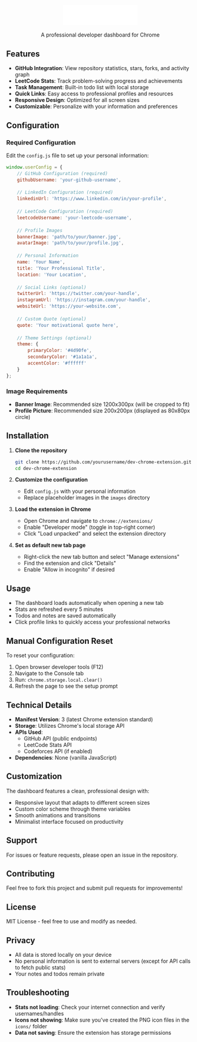 <div align="center">
  <img src="logo.png" alt="DevMe Logo" width="200"/>
  <p>A professional developer dashboard for Chrome</p>
</div>


## Features

- **GitHub Integration**: View repository statistics, stars, forks, and activity graph
- **LeetCode Stats**: Track problem-solving progress and achievements
- **Task Management**: Built-in todo list with local storage
- **Quick Links**: Easy access to professional profiles and resources
- **Responsive Design**: Optimized for all screen sizes
- **Customizable**: Personalize with your information and preferences

## Configuration

### Required Configuration

Edit the `config.js` file to set up your personal information:

```javascript
window.userConfig = {
    // GitHub Configuration (required)
    githubUsername: 'your-github-username',
    
    // LinkedIn Configuration (required)
    linkedinUrl: 'https://www.linkedin.com/in/your-profile',
    
    // LeetCode Configuration (required)
    leetcodeUsername: 'your-leetcode-username',
    
    // Profile Images
    bannerImage: 'path/to/your/banner.jpg',
    avatarImage: 'path/to/your/profile.jpg',
    
    // Personal Information
    name: 'Your Name',
    title: 'Your Professional Title',
    location: 'Your Location',
    
    // Social Links (optional)
    twitterUrl: 'https://twitter.com/your-handle',
    instagramUrl: 'https://instagram.com/your-handle',
    websiteUrl: 'https://your-website.com',
    
    // Custom Quote (optional)
    quote: 'Your motivational quote here',
    
    // Theme Settings (optional)
    theme: {
        primaryColor: '#4d90fe',
        secondaryColor: '#1a1a1a',
        accentColor: '#ffffff'
    }
};
```

### Image Requirements

- **Banner Image**: Recommended size 1200x300px (will be cropped to fit)
- **Profile Picture**: Recommended size 200x200px (displayed as 80x80px circle)

## Installation

1. **Clone the repository**
   ```bash
   git clone https://github.com/yourusername/dev-chrome-extension.git
   cd dev-chrome-extension
   ```

2. **Customize the configuration**
   - Edit `config.js` with your personal information
   - Replace placeholder images in the `images` directory

3. **Load the extension in Chrome**
   - Open Chrome and navigate to `chrome://extensions/`
   - Enable "Developer mode" (toggle in top-right corner)
   - Click "Load unpacked" and select the extension directory

4. **Set as default new tab page**
   - Right-click the new tab button and select "Manage extensions"
   - Find the extension and click "Details"
   - Enable "Allow in incognito" if desired

## Usage

- The dashboard loads automatically when opening a new tab
- Stats are refreshed every 5 minutes
- Todos and notes are saved automatically
- Click profile links to quickly access your professional networks

## Manual Configuration Reset

To reset your configuration:
1. Open browser developer tools (F12)
2. Navigate to the Console tab
3. Run: `chrome.storage.local.clear()`
4. Refresh the page to see the setup prompt

## Technical Details

- **Manifest Version**: 3 (latest Chrome extension standard)
- **Storage**: Utilizes Chrome's local storage API
- **APIs Used**:
  - GitHub API (public endpoints)
  - LeetCode Stats API
  - Codeforces API (if enabled)
- **Dependencies**: None (vanilla JavaScript)

## Customization

The dashboard features a clean, professional design with:
- Responsive layout that adapts to different screen sizes
- Custom color scheme through theme variables
- Smooth animations and transitions
- Minimalist interface focused on productivity

## Support

For issues or feature requests, please open an issue in the repository.

## Contributing

Feel free to fork this project and submit pull requests for improvements!

## License

MIT License - feel free to use and modify as needed.

## Privacy

- All data is stored locally on your device
- No personal information is sent to external servers (except for API calls to fetch public stats)
- Your notes and todos remain private

## Troubleshooting

- **Stats not loading**: Check your internet connection and verify usernames/handles
- **Icons not showing**: Make sure you've created the PNG icon files in the `icons/` folder
- **Data not saving**: Ensure the extension has storage permissions
